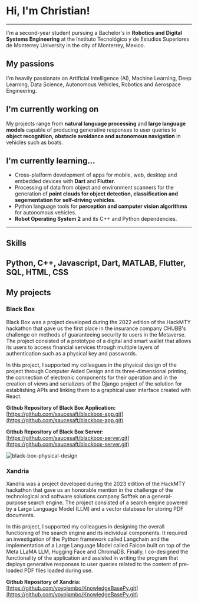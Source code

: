 # Hi, I'm Christian!
---
I'm a second-year student pursuing a Bachelor's in **Robotics and Digital Systems Engineering** at the Instituto Tecnológico y de Estudios Superiores de Monterrey University in the city of Monterrey, Mexico.

## My passions

I'm heavily passionate on Artificial Intelligence (AI), Machine Learning, Deep Learning, Data Science, Autonomous Vehicles, Robotics and Aerospace Engineering. 

## I'm currently working on

My projects range from **natural language processing** and **large language models** capable of producing generative responses to user queries to **object recognition, obstacle avoidance and autonomous navigation** in vehicles such as boats.

## I'm currently learning...

- Cross-platform development of apps for mobile, web, desktop and embedded devices with **Dart** and **Flutter**.
- Processing of data from object and environment scanners for the generation of **point clouds for object detection, classification and segementation for self-driving vehicles**.
- Python language tools for **perception and computer vision algorithms** for autonomous vehicles.
- **Robot Operating System 2** and its C++ and Python dependencies.
---

## Skills

Python, C++, Javascript, Dart, MATLAB, Flutter, SQL, HTML, CSS
---

## My projects

### Black Box

Black Box was a project developed during the 2022 edition of the HackMTY hackathon that gave us the first place in the insurance company CHUBB's challenge on methods of guaranteeing security to users in the Metaverse. The project consisted of a prototype of a digital and smart wallet that allows its users to access financial services through multiple layers of authentication such as a physical key and passwords.

In this project, I supported my colleagues in the physical design of the project through Computer Aided Design and its three-dimensional printing, the connection of electronic components for their operation and in the creation of views and serializers of the Django project of the solution for establishing APIs and linking them to a graphical user interface created with React.

**Github Repository of Black Box Application:** [https://github.com/saucesaft/blackbox-app.git](https://github.com/saucesaft/blackbox-app.git)

**Github Repository of Black Box Server:** [https://github.com/saucesaft/blackbox-server.git](https://github.com/saucesaft/blackbox-server.git)

![black-box-physical-design](https://miscompetenciastec21.tec.mx/elumen/whitelabel/miscompetenciastec21.tec.mx/userfiles/studentFiles/54339/1698099804000BlackBox.jpeg.jpg)

### Xandria

Xandria was a project developed during the 2023 edition of the HackMTY hackathon that gave us an honorable mention in the challenge of the technological and software solutions company Sofftek on a general-purpose search engine. The project consisted of a search engine powered by a Large Language Model (LLM) and a vector database for storing PDF documents.

In this project, I supported my colleagues in designing the overall functioning of the search engine and its individual components. It required an investigation of the Python framework called Langchain and the implementation of a Large Language Model called Falcon built on top of the Meta LLaMA LLM, Hugging Face and ChromaDB. Finally, I co-designed the functionality of the application and assisted in writing the program that deploys generative responses to user queries related to the content of pre-loaded PDF files loaded during use.

**Github Repository of Xandria:** [https://github.com/yoyojambo/KnowledgeBasePy.git](https://github.com/yoyojambo/KnowledgeBasePy.git)
